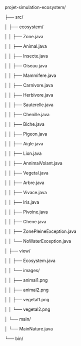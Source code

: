 projet-simulation-ecosystem/ 

├── src/ 

│ ├── ecosystem/ 

│ │ ├── Zone.java 

│ │ ├── Animal.java 

│ │ ├── Insecte.java 

│ │ ├── Oiseau.java 

│ │ ├── Mammifere.java 

│ │ ├── Carnivore.java 

│ │ ├── Herbivore.java 

│ │ ├── Sauterelle.java 

│ │ ├── Chenille.java 

│ │ ├── Biche.java 

│ │ ├── Pigeon.java 

│ │ ├── Aigle.java 

│ │ ├── Lion.java 

│ │ ├── AnnimalVolant.java 

│ │ ├── Vegetal.java 

│ │ ├── Arbre.java 

│ │ ├── Vivace.java 

│ │ ├── Iris.java 

│ │ ├── Pivoine.java 

│ │ ├── Chene.java 

│ │ ├── ZonePleineException.java 

│ │ └── NoWaterException.java 

│ ├── view/ 

│ │ ├── Ecosystem.java 

│ │ └── images/ 

│ │ ├── animal1.png 

│ │ ├── animal2.png 

│ │ ├── vegetal1.png 

│ │ └── vegetal2.png 

│ └── main/ 

│ └── MainNature.java 

└── bin/ 